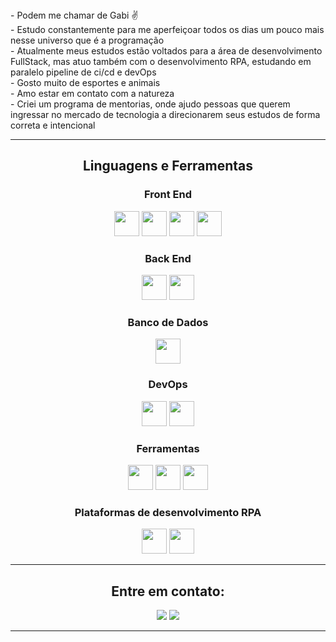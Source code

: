 <div>
- Podem me chamar de Gabi ✌ <br>
- Estudo constantemente para me aperfeiçoar todos os dias um pouco mais nesse universo que é a programação <br>
- Atualmente meus estudos estão voltados para a área de desenvolvimento FullStack, mas atuo também com o desenvolvimento RPA, estudando em paralelo pipeline de ci/cd e devOps <br>
- Gosto muito de esportes e animais <br>
- Amo estar em contato com a natureza  <br>
- Criei um programa de mentorias, onde ajudo pessoas que querem ingressar no mercado de tecnologia a direcionarem seus estudos de forma correta e intencional <br>
</div>
  
***************


<h2 align="center">Linguagens e Ferramentas</h2>
  <h3 align="center">Front End</h3>
  <p align="center">
    <img height="40" width="40" src="https://cdn.simpleicons.org/css3/1C6B94" /> 
    <img height="40" width="40" src="https://cdn.simpleicons.org/html5/1C6B94"/> 
    <img height="40" width="40" src="https://cdn.simpleicons.org/javascript/1C6B94"/> 
    <img height="40" width="40" src="https://logospng.org/wp-content/uploads/bootstrap.png"/>          
  </p>
  
  <h3 align="center">Back End</h3>
  <p align="center">
    <img height="40" width="40" src="https://cdn.simpleicons.org/nodedotjs/1C6B94"/> 
    <img height="40" width="40" src="https://img2.gratispng.com/20180715/sqc/kisspng-computer-icons-python-programming-language-5b4bc40bacaf27.5987581115316920437073.jpg"/>     
  </p>
  
  <h3 align="center">Banco de Dados</h3>
  <p align="center">
    <img height="40" width="40" src="https://cdn-icons-png.flaticon.com/512/29/29594.png"/>
  </p>
  
  <h3 align="center">DevOps</h3>
  <p align="center">
    <img height="40" width="40" src="https://cdn.simpleicons.org/amazonaws/1C6B94"/> 
    <img height="40" width="40" src="https://res.cloudinary.com/practicaldev/image/fetch/s--Rhei64j6--/c_imagga_scale,f_auto,fl_progressive,h_420,q_auto,w_1000/https://cdn.cycloid.io/s3fs-public/2020-05/terraform_logo_300.png"/>
                                                                                                          
  </p>
  
  <h3 align="center">Ferramentas</h3>
  <p align="center">
    <img height="40" width="40" src="https://cdn.simpleicons.org/visualstudio/1C6B94"/>    
    <img height="40" width="40" src="https://cdn.simpleicons.org/git/1C6B94"/> 
    <img height="40" width="40" src="https://img2.gratispng.com/20180414/fsq/kisspng-pycharm-integrated-development-environment-python-restart-5ad2617f2a9168.4877844315237369591744.jpg"/>
  </p>
  
  <h3 align="center">Plataformas de desenvolvimento RPA</h3>
  <p align="center">
    <img height="40" width="40" src="https://logos-download.com/wp-content/uploads/2021/01/UiPath_Logo-700x238.png"/>    
    <img height="40" width="40" src="https://mma.prnewswire.com/media/1179162/ElectroNeek_Logo.jpg?w=200"/> 
  </p>
  


***************

<h2 align="center">Entre em contato:</h2>
<p align="center">
<a href = "mailto:gabriellyalves401@gmail.com"><img src="https://img.shields.io/badge/Gmail-1C6B94?style=for-the-badge&logo=gmail&logoColor=white" target=" _blank"></a>
<a href="https://www.linkedin.com/in/gabrielly-alves-b7a367225/" target="_blank"><img src="https://img.shields.io/badge/-LinkedIn-1C6B94?style=for-the-badge&logo=linkedin&logoColor=white" target="_blank"></a>
</p>


   
***************

  
  
  
  
 





